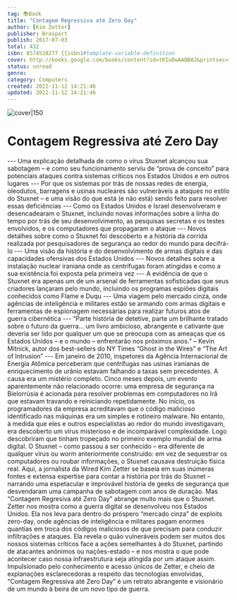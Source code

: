 ```yaml
---
tag: 📚Book
title: "Contagem Regressiva até Zero Day"
author: [Kim Zetter]
publisher: Brasport
publish: 2017-07-03
total: 432
isbn: 8574528277 {{isbn1#template-variable-definition
cover: http://books.google.com/books/content?id=tKIoDwAAQBAJ&printsec=frontcover&img=1&zoom=1&edge=curl&source=gbs_api
status: unread
genre: 
category: Computers
created: 2022-11-12 14:21:46
updated: 2022-11-12 14:21:46
---
```


![cover|150](http://books.google.com/books/content?id=tKIoDwAAQBAJ&printsec=frontcover&img=1&zoom=1&edge=curl&source=gbs_api.md)

# Contagem Regressiva até Zero Day

--- Uma explicação detalhada de como o vírus Stuxnet alcançou sua sabotagem – e como seu funcionamento serviu de “prova de conceito” para potenciais ataques contra sistemas críticos nos Estados Unidos e em outros lugares --- Por que os sistemas por trás de nossas redes de energia, oleodutos, barragens e usinas nucleares são vulneráveis a ataques no estilo do Stuxnet – e uma visão do que está (e não está) sendo feito para resolver essas deficiências --- Como os Estados Unidos e Israel desenvolveram e desencadearam o Stuxnet, incluindo novas informações sobre a linha do tempo por trás de seu desenvolvimento, as pesquisas secretas e os testes envolvidos, e os computadores que propagaram o ataque --- Novos detalhes sobre como o Stuxnet foi descoberto e a história da corrida realizada por pesquisadores de segurança ao redor do mundo para decifrá-lo --- Uma visão da história e do desenvolvimento de armas digitais e das capacidades ofensivas dos Estados Unidos --- Novos detalhes sobre a instalação nuclear iraniana onde as centrífugas foram atingidas e como a sua existência foi exposta pela primeira vez --- A evidência de que o Stuxnet era apenas um de um arsenal de ferramentas sofisticadas que seus criadores lançaram pelo mundo, incluindo os programas espiões digitais conhecidos como Flame e Duqu --- Uma viagem pelo mercado cinza, onde agências de inteligência e militares estão se armando com armas digitais e ferramentas de espionagem necessárias para realizar futuros atos de guerra cibernética --- “Parte história de detetive, parte um brilhante tratado sobre o futuro da guerra... um livro ambicioso, abrangente e cativante que deveria ser lido por qualquer um que se preocupa com as ameaças que os Estados Unidos – e o mundo – enfrentarão nos próximos anos.” – Kevin Mitnick, autor dos best-sellers do NY Times “Ghost in the Wires” e “The Art of Intrusion” --- Em janeiro de 2010, inspetores da Agência Internacional de Energia Atômica perceberam que centrífugas nas usinas iranianas de enriquecimento de urânio estavam falhando a taxas sem precedentes. A causa era um mistério completo. Cinco meses depois, um evento aparentemente não relacionado ocorre: uma empresa de segurança na Bielorrúsia é acionada para resolver problemas em computadores no Irã que estavam travando e reiniciando repetidamente. No início, os programadores da empresa acreditavam que o código malicioso identificado nas máquinas era um simples e rotineiro malware. No entanto, à medida que eles e outros especialistas ao redor do mundo investigavam, era descoberto um vírus misterioso e de incomparável complexidade. Logo descobriram que tinham tropeçado no primeiro exemplo mundial de arma digital. O Stuxnet – como passou a ser conhecido – era diferente de qualquer vírus ou worm anteriormente construído: em vez de sequestrar os computadores ou roubar informações, o Stuxnet causava destruição física real. Aqui, a jornalista da Wired Kim Zetter se baseia em suas inúmeras fontes e extensa expertise para contar a história por trás do Stuxnet – narrando uma espetacular e improvável história de geeks de segurança que desvendaram uma campanha de sabotagem com anos de duração. Mas “Contagem Regresiva até Zero Day” abrange muito mais que o Stuxnet. Zetter nos mostra como a guerra digital se desenvolveu nos Estados Unidos. Ela nos leva para dentro do próspero “mercado cinza” de exploits zero-day, onde agências de inteligência e militares pagam enormes quantias em troca dos códigos maliciosos de que precisam para conduzir infiltrações e ataques. Ela revela o quão vulneráveis podem ser muitos dos nossos sistemas críticos face a ações semelhantes à do Stuxnet, partindo de atacantes anônimos ou nações-estado – e nos mostra o que pode acontecer caso nossa infraestrutura seja atingida por um ataque assim. Impulsionado pelo conhecimento e acesso únicos de Zetter, e cheio de explanações esclarecedoras a respeito das tecnologias envolvidas, “Contagem Regressiva até Zero Day” é um retrato abrangente e visionário de um mundo à beira de um novo tipo de guerra.